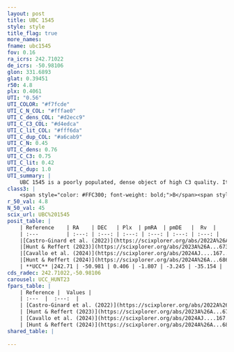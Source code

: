 ```yaml
---
layout: post
title: UBC 1545
style: style
title_flag: true
more_names: 
fname: ubc1545
fov: 0.16
ra_icrs: 242.71022
de_icrs: -50.98106
glon: 331.6893
glat: 0.39451
r50: 4.8
plx: 0.4061
UTI: "0.56"
UTI_COLOR: "#f7fcde"
UTI_C_N_COL: "#fffae0"
UTI_C_dens_COL: "#d2ecc9"
UTI_C_C3_COL: "#d4edca"
UTI_C_lit_COL: "#fff6da"
UTI_C_dup_COL: "#a6cab9"
UTI_C_N: 0.45
UTI_C_dens: 0.76
UTI_C_C3: 0.75
UTI_C_lit: 0.42
UTI_C_dup: 1.0
UTI_summary: |
    UBC 1545 is a poorly populated, dense object of high C3 quality. It was recently reported in the literature.
class3: |
    <span style="color: #FFC300; font-weight: bold;">B</span><span style="color: green; font-weight: bold;">A</span>
r_50_val: 4.8
N_50_val: 45
scix_url: UBC%201545
posit_table: |
    | Reference    | RA    | DEC   | Plx  | pmRA  | pmDE   |  Rv  |
    | :---         | :---: | :---: | :---: | :---: | :---: | :---: |
    |[Castro-Ginard et al. (2022)](https://scixplorer.org/abs/2022A%26A...661A.118C) | 242.71 | -50.98 | 0.43 | -1.81 | -3.24 | -- |
    |[Hunt & Reffert (2023)](https://scixplorer.org/abs/2023A%26A...673A.114H) | 242.616 | -51.008 | 0.404 | -1.803 | -3.224 | -38.323 |
    |[Cavallo et al. (2024)](https://scixplorer.org/abs/2024AJ....167...12C) | 242.819 | -50.962 | 0.403 | -- | -- | -- |
    |[Hunt & Reffert (2024)](https://scixplorer.org/abs/2024A%26A...686A..42H) | 242.616 | -51.008 | 0.404 | -1.803 | -3.224 | -38.323 |
    | **UCC** |242.71 | -50.981 | 0.406 | -1.807 | -3.245 | -35.154 | 
cds_radec: 242.71022,-50.98106
carousel: UCC_HUNT23
fpars_table: |
    | Reference |  Values |
    | :---  |  :---:  |
    | [Castro-Ginard et al. (2022)](https://scixplorer.org/abs/2022A%26A...661A.118C) | `AV=3.38, Dist=3131, logAge=7.273` |
    | [Hunt & Reffert (2023)](https://scixplorer.org/abs/2023A%26A...673A.114H) | `AV50=3.384, diffAV50=2.581, MOD50=11.787, logAge50=7.773` |
    | [Cavallo et al. (2024)](https://scixplorer.org/abs/2024AJ....167...12C) | `AV50=3.7, dMod50=11.26, logAge50=8.21, [Fe/H]50=-0.25` |
    | [Hunt & Reffert (2024)](https://scixplorer.org/abs/2024A%26A...686A..42H) | `MassJ=353.563` |
shared_table: |
    
---
```

